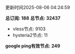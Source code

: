 更新时间2025-08-06 04:24:59

**总订阅: 188**
**总节点: 32437**
- vless节点: 9103
- hysteria2节点: 11

**google ping有效节点: 249**
